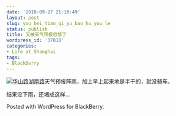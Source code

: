 ```yaml
---
date: '2010-09-27 21:10:49'
layout: post
slug: you_bei_tian_qi_yu_bao_hu_you_le
status: publish
title: 又被天气预报忽悠了
wordpress_id: '37818'
categories:
- Life at Shanghai
tags:
- BlackBerry
---
```


[![华山路湖南路](http://dl.dropbox.com/u/5249413/blog_images/2010/09/img00003-20100927-1828-e1285596106864.jpg?w=225)](http://dl.dropbox.com/u/5249413/blog_images/2010/09/img00003-20100927-1828-e1285596106864.jpg)天气预报阵雨，加上早上起来地是半干的，就没骑车。

结果没下雨，还堵成这样…



Posted with WordPress for BlackBerry.
